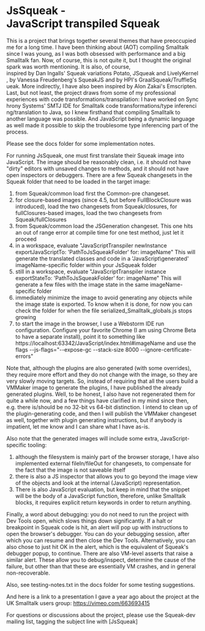 # JsSqueak - JavaScript transpiled Squeak

This is a project that brings together several themes that have preoccupied me for a long time.
I have been thinking about (AOT) compiling Smalltalk since I was young, as I was both obsessed with performance and a big Smalltalk fan.
Now, of course, this is not quite it, but I thought the original spark was worth mentioning.
It is also, of course, inspired by Dan Ingalls' Squeak variations Potato, JSqueak and LivelyKernel, by Vanessa Freudenberg's SqueakJS and by HPI's GraalSqueak/TruffleSqueak.
More indirectly, I have also been inspired by Alon Zakai's Emscripten.
Last, but not least, the project draws from some of my professional experiences with code transformations/transpilation: I have worked on Synchrony Systems' SMTJ IDE for Smalltalk code transformations/type inferencing/translation to Java, so I knew firsthand that compiling Smalltalk to another language was possible. And JavaScript being a dynamic language as well made it possible to skip the troublesome type inferencing part of the process.

Please see the docs folder for some implementation notes.

For running JsSqueak, one must first translate their Squeak image into JavaScript.
The image should be reasonably clean, i.e. it should not have "dirty" editors with unsaved changes to methods, and it should not have open inspectors or debuggers.
There are a few Squeak changesets in the Squeak folder that need to be loaded in the target image:
1. from Squeak/common load first the Common-pre changeset.
2. for closure-based images (since 4.5, but before FullBlockClosure was introduced), load the two changesets from Squeak/closures, for fullClosures-based images, load the two changesets from Squeak/fullClosures
3. from Squeak/common load the JSGeneration changeset. This one hits an out of range error at compile time for one test method, just let it proceed
4. in a workspace, evaluate "JavaScriptTranspiler newInstance exportJavaScriptTo: 'PathToJsSqueakFolder\' for: imageName"
   This will generate the translated classes and code in a 'JavaScript\generated\' imageName-specific folder within your JsSqueak folder
5. still in a workspace, evaluate "JavaScriptTranspiler instance exportStateTo: 'PathToJsSqueakFolder\' for: imageName"
   This will generate a few files with the image state in the same imageName-specific folder
6. immediately minimize the image to avoid generating any objects while the image state is exported. To know when it is done, for now you can check the folder for when the file serialized_Smalltalk_globals.js stops growing
7. to start the image in the browser, I use a Webstorm IDE run configuration. Configure your favorite Chrome (I am using Chrome Beta to have a separate install), point it to something like https://localhost:63342/JavaScript/index.html#imageName
   and use the flags --js-flags="--expose-gc --stack-size 8000 --ignore-certificate-errors"
	 
	 
Note that, although the plugins are also generated (with some overrides), they require more effort and they do not change with the image, so they are very slowly moving targets.
So, instead of requiring that all the users build a VMMaker image to generate the plugins, I have published the already generated plugins. 
Well, to be honest, I also have not regenerated them for quite a while now, and a few things have clarified in my mind since then, e.g. there is/should be no 32-bit vs 64-bit distinction.
I intend to clean up of the plugin-generating code, and then I will publish the VMMaker changeset as well, together with plugin generating instructions, but if anybody is impatient, let me know and I can share what I have as-is.

Also note that the generated images will include some extra, JavaScript-specific tooling: 
1. although the filesystem is mainly part of the browser storage, I have also implemented external fileIn/fileOut for changesets, to compensate for the fact that the image is not saveable itself
2. there is also a JS inspector that allows you to go beyond the image view of the objects and look at the internal (JavaScript) representation. 
3. There is also JavaScript evaluation, but keep in mind that the snippet will be the body of a JavaScript function, therefore, unlike Smalltalk blocks, it requires explicit return keywords in order to return anything.

Finally, a word about debugging: you do not need to run the project with Dev Tools open, which slows things down significantly. 
If a halt or breakpoint in Squeak code is hit, an alert will pop up with instructions to open the browser's debugger. You can do your debugging session, after which you can resume and then close the Dev Tools.
Alternatively, you can also chose to just hit OK in the alert, which is the equivalent of Squeak's debugger popup, to continue.
There are also VM-level asserts that raise a similar alert. These allow you to debug/inspect, determine the cause of the failure, but other than that these are essentially VM crashes, and in general non-recoverable.

Also, see testing-notes.txt in the docs folder for some testing suggestions.

And here is a link to a presentation I gave a year ago about the project at the UK Smalltalk users group: https://vimeo.com/663693415

For questions or discussions about the project, please use the Squeak-dev mailing list, tagging the subject line with [JsSqueak]